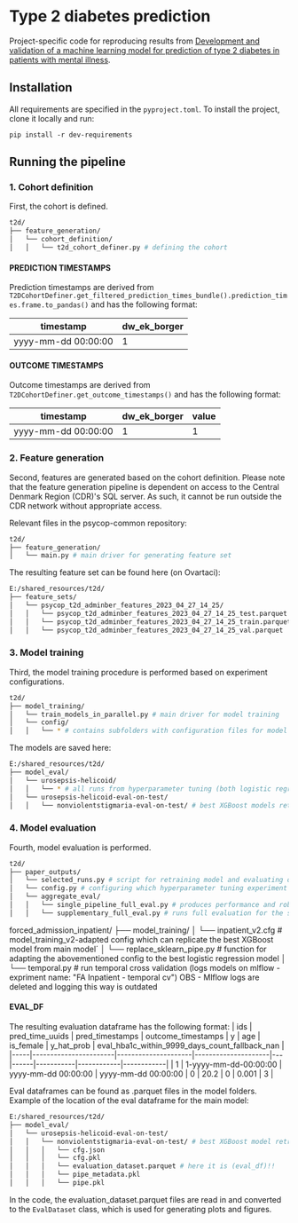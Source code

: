 # Type 2 diabetes prediction
Project-specific code for reproducing results from [Development and validation of a machine learning model for prediction of type 2 diabetes in patients with mental illness](https://doi.org/10.1111/acps.13687). 

## Installation
All requirements are specified in the `pyproject.toml`. To install the project, clone it locally and run:

`pip install -r dev-requirements`


## Running the pipeline

### 1. Cohort definition
First, the cohort is defined. 
```bash
t2d/  
├── feature_generation/ 
│   └── cohort_definition/
│   │   └── t2d_cohort_definer.py # defining the cohort
```

#### PREDICTION TIMESTAMPS
Prediction timestamps are derived from `T2DCohortDefiner.get_filtered_prediction_times_bundle().prediction_times.frame.to_pandas()` and has the following format:

| timestamp           | dw_ek_borger |
|---------------------|--------------|
| yyyy-mm-dd 00:00:00 | 1            |


#### OUTCOME TIMESTAMPS
Outcome timestamps are derived from `T2DCohortDefiner.get_outcome_timestamps()` and has the following format:

| timestamp           | dw_ek_borger | value |
|---------------------|--------------|-------|
| yyyy-mm-dd 00:00:00 | 1            | 1     |

### 2. Feature generation
Second, features are generated based on the cohort definition. Please note that the feature generation pipeline is dependent on access to the Central Denmark Region (CDR)'s SQL server. As such, it cannot be run outside the CDR network without appropriate access.

Relevant files in the psycop-common repository: 
```bash
t2d/  
├── feature_generation/ 
│   └── main.py # main driver for generating feature set
```

The resulting feature set can be found here (on Ovartaci): 
```bash
E:/shared_resources/t2d/  
├── feature_sets/ 
│   └── psycop_t2d_adminber_features_2023_04_27_14_25/
│   │   └── psycop_t2d_adminber_features_2023_04_27_14_25_test.parquet
│   │   └── psycop_t2d_adminber_features_2023_04_27_14_25_train.parquet
│   │   └── psycop_t2d_adminber_features_2023_04_27_14_25_val.parquet
```

### 3. Model training
Third, the model training procedure is performed based on experiment configurations. 

```bash
t2d/ 
├── model_training/
│   └── train_models_in_parallel.py # main driver for model training
│   └── config/ 
│   │   └── * # contains subfolders with configuration files for model training
```

The models are saved here:

```bash
E:/shared_resources/t2d/
├── model_eval/
│   └── urosepsis-helicoid/ 
│   │   └── * # all runs from hyperparameter tuning (both logistic regression and XGBoost)
│   └── urosepsis-helicoid-eval-on-test/ 
│   │   └── nonviolentstigmaria-eval-on-test/ # best XGBoost models retrained on test set
```


### 4. Model evaluation
Fourth, model evaluation is performed.
```bash
t2d/ 
├── paper_outputs/
│   └── selected_runs.py # script for retraining model and evaluating on test
│   └── config.py # configuring which hyperparameter tuning experiment to run on
│   └── aggregate_eval/
│   │   └── single_pipeline_full_eval.py # produces performance and robustness figures for main paper
│   │   └── supplementary_full_eval.py # runs full evaluation for the supplementary materials (XGBoost)
```


forced_admission_inpatient/ 
├── model_training/
│   └── inpatient_v2.cfg # model_training_v2-adapted config which can replicate the best XGBoost model from main model´
│   └── replace_sklearn_pipe.py # function for adapting the abovementioned config to the best logistic regression model
│   └── temporal.py # run temporal cross validation (logs models on mlflow - expriment name: "FA Inpatient - temporal cv") OBS - Mlflow logs are deleted and logging this way is outdated





#### EVAL_DF
The resulting evaluation dataframe has the following format:
| ids | pred_time_uuids       | pred_timestamps     | outcome_timestamps  | y | age  | is_female | y_hat_prob | eval_hba1c_within_9999_days_count_fallback_nan |
|-----|-----------------------|---------------------|---------------------|---|------|-----------|------------|------------|
| 1   | 1-yyyy-mm-dd-00:00:00 | yyyy-mm-dd 00:00:00 | yyyy-mm-dd 00:00:00 | 0 | 20.2 | 0         | 0.001      | 3      |



Eval dataframes can be found as .parquet files in the model folders. Example of the location of the eval dataframe for the main model:

```bash
E:/shared_resources/t2d/
├── model_eval/
│   └── urosepsis-helicoid-eval-on-test/ 
│   │   └── nonviolentstigmaria-eval-on-test/ # best XGBoost model retrained on test set
│   │   │   └── cfg.json
│   │   │   └── cfg.pkl
│   │   │   └── evaluation_dataset.parquet # here it is (eval_df)!!
│   │   │   └── pipe_metadata.pkl
│   │   │   └── pipe.pkl
```


In the code, the evaluation_dataset.parquet files are read in and converted to the `EvalDataset` class, which is used for generating plots and figures.  

